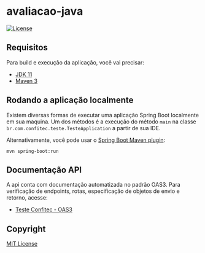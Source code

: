 # avaliacao-java

[![License](http://img.shields.io/:license-MIT.svg)](https://mit-license.org/)

## Requisitos

Para build e execução da aplicação, você vai precisar:

- [JDK 11](http://www.oracle.com/technetwork/java/javase/downloads)
- [Maven 3](https://maven.apache.org)

## Rodando a aplicação localmente

Existem diversas formas de executar uma aplicação Spring Boot localmente em sua maquina. Um dos métodos é a execução do método `main` na classe `br.com.confitec.teste.TesteApplication` a partir de sua IDE.


Alternativamente, você pode usar o [Spring Boot Maven plugin](https://docs.spring.io/spring-boot/docs/current/reference/html/build-tool-plugins-maven-plugin.html):

```shell
mvn spring-boot:run
```

## Documentação API

A api conta com documentação automatizada no padrão OAS3. Para verificação de endpoints, rotas, especificação de objetos de envio e retorno, acesse:
 - [Teste Confitec - OAS3](http://localhost:8081/swagger-ui/index.html)


## Copyright

[MIT License](https://mit-license.org/)
